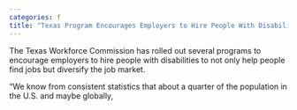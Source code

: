 ```yaml
---
categories: f
title: "Texas Program Encourages Employers to Hire People With Disabilities"
---
```


The Texas Workforce Commission has rolled out several programs to encourage employers to hire people with disabilities to not only help people find jobs but diversify the job market. 



&#8220;We know from consistent statistics that about a quarter of the population in the U.S. and maybe globally,